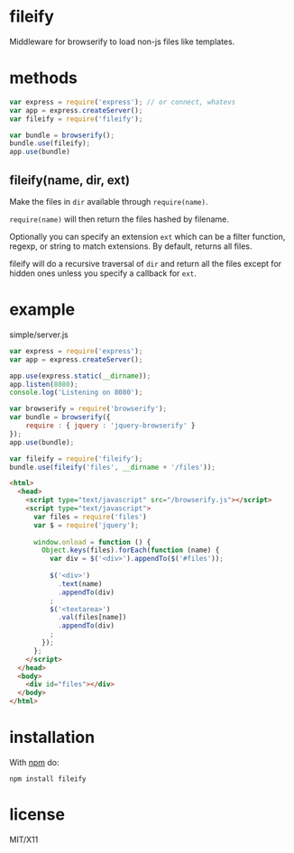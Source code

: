 fileify
=======

Middleware for browserify to load non-js files like templates.

methods
=======

````javascript
var express = require('express'); // or connect, whatevs
var app = express.createServer();
var fileify = require('fileify');

var bundle = browserify();
bundle.use(fileify);
app.use(bundle)
````

fileify(name, dir, ext)
-----------------------

Make the files in `dir` available through `require(name)`.

`require(name)` will then return the files hashed by filename.

Optionally you can specify an extension `ext` which can be a filter function,
regexp, or string to match extensions. By default, returns all files.

fileify will do a recursive traversal of `dir` and return all the files
except for hidden ones unless you specify a callback for `ext`.

example
=======

simple/server.js

````javascript
var express = require('express');
var app = express.createServer();

app.use(express.static(__dirname));
app.listen(8080);
console.log('Listening on 8080');

var browserify = require('browserify');
var bundle = browserify({
    require : { jquery : 'jquery-browserify' }
});
app.use(bundle);

var fileify = require('fileify');
bundle.use(fileify('files', __dirname + '/files'));
````

````html
<html>
  <head>
    <script type="text/javascript" src="/browserify.js"></script>
    <script type="text/javascript">
      var files = require('files')
      var $ = require('jquery');
      
      window.onload = function () {
        Object.keys(files).forEach(function (name) {
          var div = $('<div>').appendTo($('#files'));
          
          $('<div>')
            .text(name)
            .appendTo(div)
          ;
          $('<textarea>')
            .val(files[name])
            .appendTo(div)
          ;
        });
      };
    </script>
  </head>
  <body>
    <div id="files"></div>
  </body>
</html>
````

installation
============

With [npm](http://npmjs.org) do:

    npm install fileify

license
=======

MIT/X11
